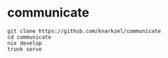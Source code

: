 # communicate

```
git clone https://github.com/knarkzel/communicate
cd communicate
nix develop
trunk serve
```
